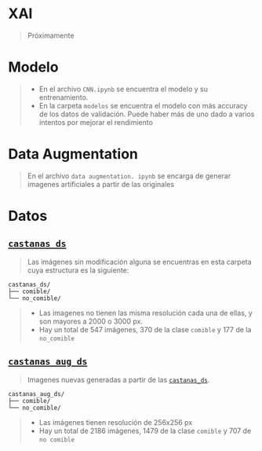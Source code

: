 # XAI
> Próximamente
# Modelo
> * En el archivo `CNN.ipynb` se 
encuentra el modelo y su 
entrenamiento.
> * En la carpeta `modelos` se 
encuentra el modelo con más accuracy 
de los datos de validación. Puede 
haber más de uno dado a varios 
intentos por mejorar el rendimiento

# Data Augmentation
> En el archivo `data augmentation.
ipynb` se encarga de generar imagenes
artificiales a partir de las 
originales

# Datos
## [`castanas_ds`](https://github.com/Axoluther/castanas-xai/tree/main/castanas_ds)
> Las imágenes sin modificación alguna
se encuentras en esta carpeta cuya estructura es la siguiente:
```
castanas_ds/
├── comible/
└── no_comible/
```
> * Las imagenes no tienen las misma resolución cada una de ellas, y son mayores a 2000 o 3000 px.
> * Hay un total de 547 imágenes, 370 de la clase `comible` y 177 de la `no_comible`

## [`castanas_aug_ds`](https://github.com/Axoluther/castanas-xai/tree/main/castanas_aug_ds)
> Imagenes nuevas generadas a partir de las [`castanas_ds`](https://github.com/Axoluther/castanas-xai/tree/main/castanas_ds).
```
castanas_aug_ds/
├── comible/
└── no_comible/
```
> * Las imágenes tienen resolución de 256x256 px
> * Hay un total de 2186 imágenes, 1479 de la clase `comible` y 707 de `no comible`